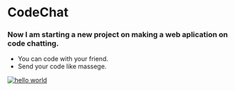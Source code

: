 <h1>CodeChat</h1>

<h3>Now I am starting a new project on making a web aplication on code chatting.</h3>
<ul>
  <li>You can code with your friend.</li>
  <li>Send your code like massege.</li>
</ul>


<a href="https://www.amazon.in/Yellow-Chimes-Rings-Women-Stainless/dp/B0BQVLYZ3Y/ref=sr_1_7?dib=eyJ2IjoiMSJ9.nsJ2FaO9rQfbxVgJG7P-NTaxaaUg5fyRboDxb7ItzJ471vbbmykXoMXV9lU_yFFGgH2r_YiEJ24gif9dz5fsPSfPIPV3zealvL5A05JBkBJTKVQx-GYVjpni0trBdY7TK5ex0mmJM3l_8EMrjSzzxlRE_u_zd5DmOQXEx6EwQaiXDrrQ_OW_wI7ZbxqyRXJ2VwT6x0elsFMMwUf6EL5L0tJ5Vq2sjuJjxf-nGWwpQxO9rzLaXxxwHgSQtFA18n_06Sjn61CTk6KHsvNFMb9o1Vjh7eT_X6KE57giNiGI870.qQF9HlyDCSl-4dwq_FgyHOqDURm3tGSe525xN71ObqY&dib_tag=se&qid=1759331149&refinements=p_36%3A3439823031&s=jewelry&sr=1-7&th=1&psc=1"><img src="https://tse3.mm.bing.net/th/id/OIP.SmmUPL0SuoW3jI8pwGlDpwHaFP?rs=1&pid=ImgDetMain&o=7&rm=3" alt="hello world"></a>
